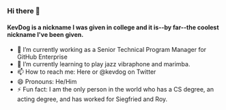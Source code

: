 ### Hi there 👋

#### KevDog is a nickname I was given in college and it is--by far--the coolest nickname I've been given.

- 🔭 I’m currently working as a Senior Technical Program Manager for GitHub Enterprise
- 🌱 I’m currently learning to play jazz vibraphone and marimba.
- 📫 How to reach me: Here or @kevdog on Twitter
- 😄 Pronouns: He/Him
- ⚡ Fun fact: I am the only person in the world who has a CS degree, an acting degree, and has worked for Siegfried and Roy.

<!--
- 👯 I’m looking to collaborate on ...
- 🤔 I’m looking for help with ...
- 💬 Ask me about ...
-->
